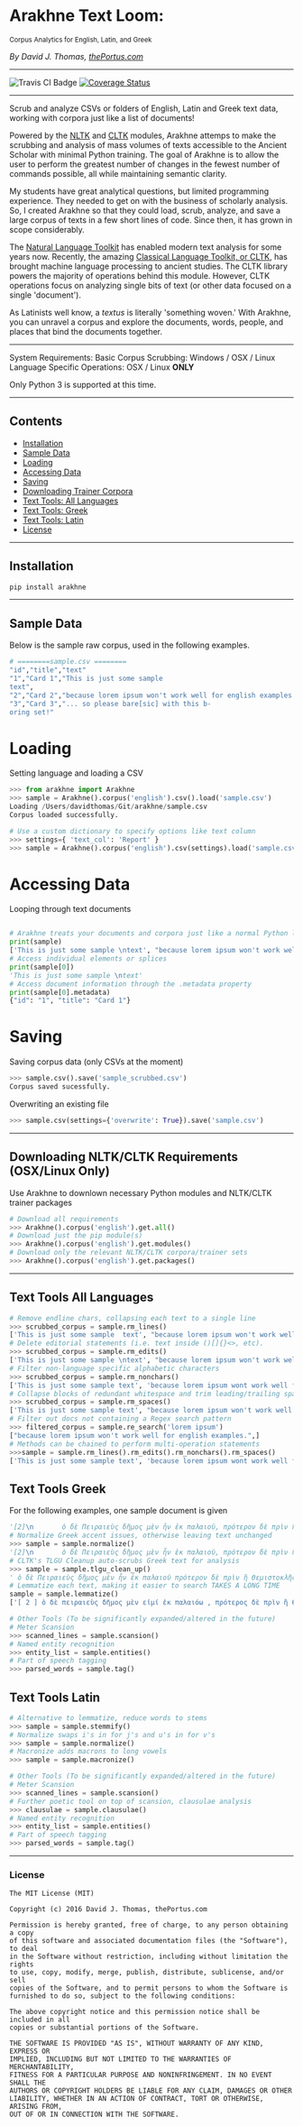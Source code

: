 # Arakhne Text Loom:

<small>Corpus Analytics for English, Latin, and Greek</small>

*By David J. Thomas, [thePortus.com](http://theportus.com/)*

---

![Travis CI Badge](https://travis-ci.org/thePortus/arakhne.svg?branch=master)
[![Coverage Status](https://coveralls.io/repos/github/thePortus/arakhne/badge.svg?branch=master)](https://coveralls.io/github/thePortus/arakhne?branch=master)

---

Scrub and analyze CSVs or folders of English, Latin and Greek text data, working with corpora just like a list of documents!

Powered by the [NLTK](http://www.nltk.org/) and [CLTK](https://github.com/cltk/cltk) modules, Arakhne attemps to make the scrubbing and analysis of mass volumes of texts accessible to the Ancient Scholar with minimal Python training. The goal of Arakhne is to allow the user to perform the greatest number of changes in the fewest number of commands possible, all while maintaining semantic clarity.

My students have great analytical questions, but limited programming experience. They needed to get on with the business of scholarly analysis. So, I created Arakhne so that they could load, scrub, analyze, and save a large corpus of texts in a few short lines of code. Since then, it has grown in scope considerably.

The [Natural Language Toolkit](https://nltk.org) has enabled modern text analysis for some years now. Recently, the amazing [Classical Language Toolkit, or CLTK](http://cltk.org), has brought machine language processing to ancient studies. The CLTK library powers the majority of operations behind this module. However, CLTK operations focus on analyzing single bits of text (or other data focused on a single 'document').

As Latinists well know, a *textus* is literally 'something woven.' With Arakhne, you can unravel a corpus and explore the documents, words, people, and places that bind the documents together.

---

System Requirements:
Basic Corpus Scrubbing: Windows / OSX / Linux
Language Specific Operations: OSX / Linux **ONLY**

Only Python 3 is supported at this time.

---

## Contents
* [Installation](#installation)
* [Sample Data](#sample-data)
* [Loading](#loading)
* [Accessing Data](#accessing-data)
* [Saving](#saving)
* [Downloading Trainer Corpora](#downloading-trainer-corpora)
* [Text Tools: All Languages](#text-tools-all-languages)
* [Text Tools: Greek](#text-tools-greek)
* [Text Tools: Latin](#text-tools-latin)
* [License](#license)

---

## Installation

``` python
pip install arakhne
```

---

## Sample Data

Below is the sample raw corpus, used in the following examples.
``` bash
# ========sample.csv ========
"id","title","text"
"1","Card 1","This is just some sample 
text",
"2","Card 2","because lorem ipsum won't work well for english examples."
"3","Card 3","... so please bare[sic] with this b-
oring set!"
```


# Loading

Setting language and loading a CSV
``` python
>>> from arakhne import Arakhne
>>> sample = Arakhne().corpus('english').csv().load('sample.csv')
Loading /Users/davidthomas/Git/arakhne/sample.csv
Corpus loaded successfully.

# Use a custom dictionary to specify options like text column
>>> settings={ 'text_col': 'Report' }
>>> sample = Arakhne().corpus('english').csv(settings).load('sample.csv')
```

# Accessing Data

Looping through text documents
``` python

# Arakhne treats your documents and corpora just like a normal Python list
print(sample)
['This is just some sample \ntext', "because lorem ipsum won't work well for english examples.", '...    so please bare[sic] with this b-\noring set!']
# Access individual elements or splices
print(sample[0])
'This is just some sample \ntext'
# Access document information through the .metadata property
print(sample[0].metadata)
{"id": "1", "title": "Card 1"}
```

# Saving
Saving corpus data (only CSVs at the moment)
``` python
>>> sample.csv().save('sample_scrubbed.csv')
Corpus saved sucessfully.
```
Overwriting an existing file
``` python
>>> sample.csv(settings={'overwrite': True}).save('sample.csv')
```

---

## Downloading NLTK/CLTK Requirements (OSX/Linux Only)

Use Arakhne to downlown necessary Python modules and NLTK/CLTK trainer packages
``` python
# Download all requirements
>>> Arakhne().corpus('english').get.all()
# Download just the pip module(s)
>>> Arakhne().corpus('english').get.modules()
# Download only the relevant NLTK/CLTK corpora/trainer sets
>>> Arakhne().corpus('english').get.packages()
```

---

## Text Tools All Languages

``` python
# Remove endline chars, collapsing each text to a single line
>>> scrubbed_corpus = sample.rm_lines()
['This is just some sample  text', "because lorem ipsum won't work well for english examples.", '...    so please bare[sic] with this boring set!']
# Delete editorial statements (i.e. text inside ()[]{}<>, etc).
>>> scrubbed_corpus = sample.rm_edits()
['This is just some sample \ntext', "because lorem ipsum won't work well for english examples.", '...    so please bare with this b-\noring set!']
# Filter non-language specific alphabetic characters
>>> scrubbed_corpus = sample.rm_nonchars()
['This is just some sample text', 'because lorem ipsum wont work well for english examples', '    so please baresic with this boring set']s
# Collapse blocks of redundant whitespace and trim leading/trailing spaces
>>> scrubbed_corpus = sample.rm_spaces()
['This is just some sample text', "because lorem ipsum won't work well for english examples.", '... so please bare[sic] with this b- oring set!']
# Filter out docs not containing a Regex search pattern
>>> filtered_corpus = sample.re_search('lorem ipsum')
["because lorem ipsum won't work well for english examples.",]
# Methods can be chained to perform multi-operation statements
>>>sample = sample.rm_lines().rm_edits().rm_nonchars().rm_spaces()
['This is just some sample text', 'because lorem ipsum wont work well for english examples', 'so please bare with this boring set']
```

## Text Tools Greek

For the following examples, one sample document is given
``` python
'[2]\n       ὁ δὲ Πειραιεὺς δῆμος μὲν ἦν ἐκ παλαιοῦ, πρότερον δὲ πρὶν ἢ Θεμιστοκλῆς Ἀθηναίοις ἦρξεν ἐπίνειον οὐκ ἦν: Φαληρὸν δέ—ταύτῃ γὰρ ἐλάχιστον ἀπέχει τῆς πόλεως ἡ θάλασσα—'
# Normalize Greek accent issues, otherwise leaving text unchanged
>>> sample = sample.normalize()
'[2]\n       ὁ δὲ Πειραιεὺς δῆμος μὲν ἦν ἐκ παλαιοῦ, πρότερον δὲ πρὶν ἢ Θεμιστοκλῆς Ἀθηναίοις ἦρξεν ἐπίνειον οὐκ ἦν: Φαληρὸν δέ—ταύτῃ γὰρ ἐλάχιστον ἀπέχει τῆς πόλεως ἡ θάλασσα—'
# CLTK's TLGU Cleanup auto-scrubs Greek text for analysis
>>> sample = sample.tlgu_clean_up()
' ὁ δὲ Πειραιεὺς δῆμος μὲν ἦν ἐκ παλαιοῦ πρότερον δὲ πρὶν ἢ Θεμιστοκλῆς Ἀθηναίοις ἦρξεν ἐπίνειον οὐκ ἦν Φαληρὸν δέ—ταύτῃ γὰρ ἐλάχιστον ἀπέχει τῆς πόλεως ἡ θάλασσα—'
# Lemmatize each text, making it easier to search TAKES A LONG TIME
sample = sample.lemmatize()
['[ 2 ] ὁ δὲ πειραιεὺς δῆμος μὲν εἰμί ἐκ παλαιόω , πρότερος δὲ πρὶν ἢ θεμιστοκλέης ἀθηναῖος ἄρχω ἐπίνειον οὐ εἰμί : φαληρὸν δέ—ταύτῃ γὰρ ἐλάχιστος ἀπέχω ὁ πόλις ὁ θάλασσα—']

# Other Tools (To be significantly expanded/altered in the future)
# Meter Scansion
>>> scanned_lines = sample.scansion()
# Named entity recognition
>>> entity_list = sample.entities()
# Part of speech tagging
>>> parsed_words = sample.tag()
```

## Text Tools Latin

``` python
# Alternative to lemmatize, reduce words to stems
>>> sample = sample.stemmify()
# Normalize swaps i's in for j's and u's in for v's
>>> sample = sample.normalize()
# Macronize adds macrons to long vowels
>>> sample = sample.macronize()

# Other Tools (To be significantly expanded/altered in the future)
# Meter Scansion
>>> scanned_lines = sample.scansion()
# Further poetic tool on top of scansion, clausulae analysis
>>> clausulae = sample.clausulae()
# Named entity recognition
>>> entity_list = sample.entities()
# Part of speech tagging
>>> parsed_words = sample.tag()
```

---

### License
```
The MIT License (MIT)

Copyright (c) 2016 David J. Thomas, thePortus.com

Permission is hereby granted, free of charge, to any person obtaining a copy
of this software and associated documentation files (the "Software"), to deal
in the Software without restriction, including without limitation the rights
to use, copy, modify, merge, publish, distribute, sublicense, and/or sell
copies of the Software, and to permit persons to whom the Software is
furnished to do so, subject to the following conditions:

The above copyright notice and this permission notice shall be included in all
copies or substantial portions of the Software.

THE SOFTWARE IS PROVIDED "AS IS", WITHOUT WARRANTY OF ANY KIND, EXPRESS OR
IMPLIED, INCLUDING BUT NOT LIMITED TO THE WARRANTIES OF MERCHANTABILITY,
FITNESS FOR A PARTICULAR PURPOSE AND NONINFRINGEMENT. IN NO EVENT SHALL THE
AUTHORS OR COPYRIGHT HOLDERS BE LIABLE FOR ANY CLAIM, DAMAGES OR OTHER
LIABILITY, WHETHER IN AN ACTION OF CONTRACT, TORT OR OTHERWISE, ARISING FROM,
OUT OF OR IN CONNECTION WITH THE SOFTWARE.
```
